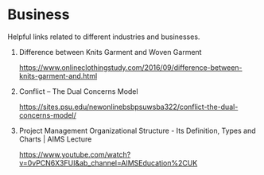 # Business
Helpful links related to different industries and businesses. 

1.  Difference between Knits Garment and Woven Garment

    https://www.onlineclothingstudy.com/2016/09/difference-between-knits-garment-and.html
    
2.  Conflict – The Dual Concerns Model

    https://sites.psu.edu/newonlinebsbpsuwsba322/conflict-the-dual-concerns-model/    
    
3.  Project Management Organizational Structure - Its Definition, Types and Charts | AIMS Lecture

    https://www.youtube.com/watch?v=0vPCN6X3FUI&ab_channel=AIMSEducation%2CUK
 


